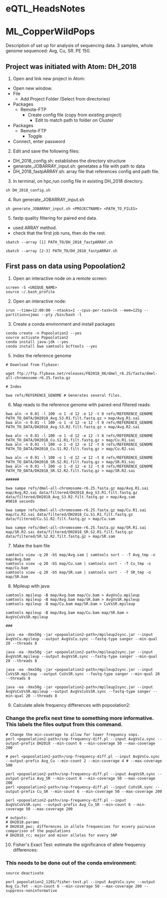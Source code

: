 # eQTL_HeadsNotes

# ML_CopperWildPops

Description of set up for analysis of sequencing data. 3 samples, whole genome sequenced: Avg, Cu, SR. PE 150.

## Project was initiated with Atom: DH_2018

1. Open and link new project in Atom:
  * Open new window.
  * File
    * Add Project Folder (Select from directories)
  * Packages
    * Remote-FTP
      * Create config file (copy from existing project)
        * Edit to match path to folder on Cluster
  * Packages
    * Remote-FTP
      * Toggle
  * Connect, enter password

2. Edit and save the following files:
  * DH_2018_config.sh: establishes the directory structure
  * generate_JOBARRAY_input.sh: genetates a file with path to data
  * DH_2018_fastpARRAY.sh: array file that references config and path file.

3. In terminal, on hpc,run config file in existing DH_2018 directory.

```
sh DH_2018_config.sh
```

4. Run generate_JOBARRAY_input.sh

```
sh generate_JOBARRAY_input.sh <PROJECTNAME> <PATH_TO_FILES>
```

5. fastp quality filtering for paired end data.
 * used ARRAY method.
 * check that the first job runs, then do the rest.
 
```
sbatch --array [1] PATH_TO/DH_2018_fastpARRAY.sh

sbatch --array [2-3] PATH_TO/DH_2018_fastpARRAY.sh
```

## First pass on data using Popoolation2

1. Open an interactive node on a remote screen:

```
screen -S <UNIQUE_NAME>
source ~/.bash_profile
```

2. Open an interactive node:

```
srun --time=12:00:00 --ntasks=1 --cpus-per-task=16 --mem=125g --partition=sjmac --pty /bin/bash -l
```

3. Create a conda environment and install packages

```
conda create -n Popoolation2 --yes
source activate Popoolation2
conda install java-jdk --yes
conda install bwa samtools bcftools --yes
```

5. Index the reference genome

```
# Download from flybase:

wget ftp://ftp.flybase.net/releases/FB2018_06/dmel_r6.25/fasta/dmel-all-chromosome-r6.25.fasta.gz

# Index

bwa refs/REFERENCE_GENOME # Generates several files. 
```

6. Map reads to the reference genome with paired-end filtered reads:

```
bwa aln -n 0.01 -l 100 -o 1 -d 12 -e 12 -t 8 refs/REFERENCE_GENOME PATH_TO_DATA/DH2018_Avg.S3.R1.filt.fastq.gz > map/Avg.R1.sai
bwa aln -n 0.01 -l 100 -o 1 -d 12 -e 12 -t 8 refs/REFERENCE_GENOME PATH_TO_DATA/DH2018_Avg.S3.R2.filt.fastq.gz > map/Avg.R2.sai

bwa aln -n 0.01 -l 100 -o 1 -d 12 -e 12 -t 8 refs/REFERENCE_GENOME PATH_TO_DATA/DH2018_Cu.S1.R1.filt.fastq.gz > map/Cu.R1.sai
bwa aln -n 0.01 -l 100 -o 1 -d 12 -e 12 -t 8 refs/REFERENCE_GENOME PATH_TO_DATA/DH2018_Cu.S1.R2.filt.fastq.gz > map/Cu.R2.sai

bwa aln -n 0.01 -l 100 -o 1 -d 12 -e 12 -t 8 refs/REFERENCE_GENOME PATH_TO_DATA/DH2018_SR.S2.R1.filt.fastq.gz > map/SR.R1.sai
bwa aln -n 0.01 -l 100 -o 1 -d 12 -e 12 -t 8 refs/REFERENCE_GENOME PATH_TO_DATA/DH2018_SR.S2.R2.filt.fastq.gz > map/SR.R2.sai

######

bwa sampe refs/dmel-all-chromosome-r6.25.fasta.gz map/Avg.R1.sai map/Avg.R2.sai data/filtered/DH2018_Avg_S3.R1.filt.fastq.gz data/filtered/DH2018_Avg_S3.R2.filt.fastq.gz > map/Avg.sam
#9010 seconds

bwa sampe refs/dmel-all-chromosome-r6.25.fasta.gz map/Cu.R1.sai map/Cu.R2.sai data/filtered/DH2018_Cu.S1.R1.filt.fastq.gz data/filtered/Cu.S1.R2.filt.fastq.gz > map/Cu.sam

bwa sampe refs/dmel-all-chromosome-r6.25.fasta.gz map/SR.R1.sai map/SR.R2.sai data/filtered/DH2018_SR.S2.R1.filt.fastq.gz data/filtered/SR.S2.R2.filt.fastq.gz > map/SR.sam

```

7. Make the bam file 

```
samtools view -q 20 -bS map/Avg.sam | samtools sort - -T Avg_tmp -o map/Avg.bam
samtools view -q 20 -bS map/Cu.sam | samtools sort - -T Cu_tmp -o map/Cu.bam
samtools view -q 20 -bS map/SR.sam | samtools sort - -T SR_tmp -o map/SR.bam
```

8. Mpileup with java:

```
samtools mpileup -B map/Avg.bam map/Cu.bam > AvgVsCu.mpileup 
samtools mpileup -B map/Avg.bam map/SR.bam > AvgVsSR.mpileup 
samtools mpileup -B map/Cu.bam map/SR.bam > CuVsSR.mpileup 

samtools mpileup -B map/Avg.bam map/Cu.bam map/SR.bam > AvgVsCuVsSR.mpileup 

###

java -ea -Xmx50g -jar <popoolation2-path>/mpileup2sync.jar --input AvgVsCu.mpileup --output AvgVsCu.sync --fastq-type sanger --min-qual 20 --threads 8

java -ea -Xmx50g -jar <popoolation2-path>/mpileup2sync.jar --input AvgVsSR.mpileup --output AvgVsSR.sync --fastq-type sanger --min-qual 20 --threads 8

java -ea -Xmx50g -jar <popoolation2-path>/mpileup2sync.jar --input CuVsSR.mpileup --output CuVsSR.sync --fastq-type sanger --min-qual 20 --threads 8

java -ea -Xmx50g -jar <popoolation2-path>/mpileup2sync.jar --input AvgVsCuVsSR.mpileup --output AvgVsCuVsSR.sync --fastq-type sanger --min-qual 20 --threads 8
```

9. Calculate allele frequency differences with popoolation2:

### Change the prefix next time to something more informative. This labels the files output from this command.
```
# Change the min-coverage to allow for lower frequency snps.
perl <popoolation2-path>/snp-frequency-diff.pl --input AvgVsCu.sync --output-prefix DH2018 --min-count 6 --min-coverage 50 --max-coverage 200

# perl <popoolation2-path>/snp-frequency-diff.pl --input AvgVsCu.sync --output-prefix Avg_Cu --min-count 2 --min-coverage 4 # --max-coverage 500

perl <popoolation2-path>/snp-frequency-diff.pl --input AvgVsSR.sync --output-prefix Avg_SR --min-count 6 --min-coverage 50 --max-coverage 200
perl <popoolation2-path>/snp-frequency-diff.pl --input CuVsSR.sync --output-prefix Cu_SR --min-count 6 --min-coverage 50 --max-coverage 200

perl <popoolation2-path>/snp-frequency-diff.pl --input AvgVsCuVsSR.sync --output-prefix Avg_Cu_SR --min-count 6 --min-coverage 50 --max-coverage 200

# outputs: 
# DH2018.params 
# DH2018_pwc; differences in allele frequencies for ecvery pairwise comparison of the populations
# DH2018_rc; major and minor alleles for every SNP
```

10. Fisher's Exact Test: estimate the significance of allele frequency differences:

### This needs to be done out of the conda environment:
```
source deactivate

perl popoolation2_1201/fisher-test.pl --input AvgVsCu.sync --output Avg_Cu.fet --min-count 6 --min-coverage 50 --max-coverage 200 --suppress-noninformative
```
